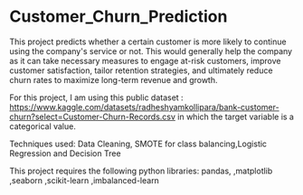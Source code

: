 # Customer_Churn_Prediction
This project predicts whether a certain customer is more likely to continue using the company's service or not. This would generally help the company as it can take necessary measures to engage at-risk customers, improve customer satisfaction, tailor retention strategies, and ultimately reduce churn rates to maximize long-term revenue and growth.

For this project, I am using this public dataset : https://www.kaggle.com/datasets/radheshyamkollipara/bank-customer-churn?select=Customer-Churn-Records.csv in which the target variable is a categorical value. 

Techniques used: Data Cleaning, SMOTE for class balancing,Logistic Regression and Decision Tree

This project requires the following python libraries:
pandas,
,matplotlib
,seaborn
,scikit-learn
,imbalanced-learn